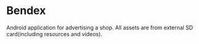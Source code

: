 Bendex
======

Android application for advertising a shop. All assets are from external SD card(including resources and videos).
